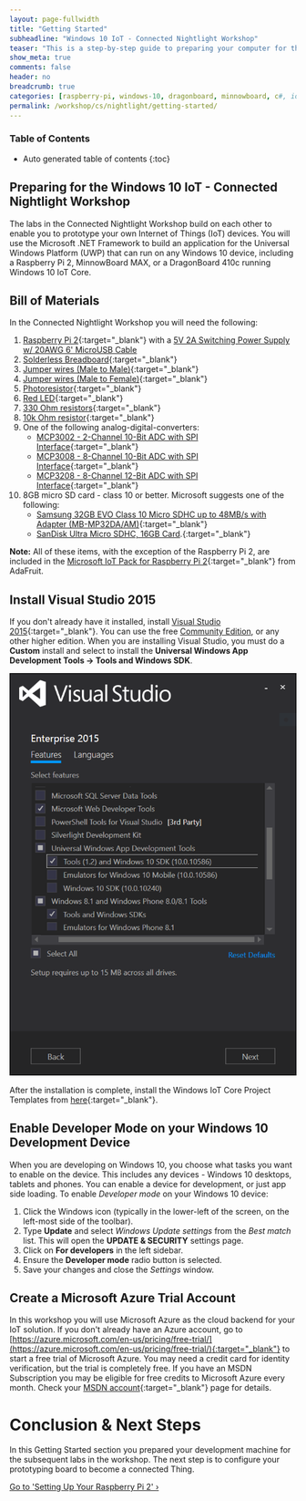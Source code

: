 ```yaml
---
layout: page-fullwidth
title: "Getting Started"
subheadline: "Windows 10 IoT - Connected Nightlight Workshop"
teaser: "This is a step-by-step guide to preparing your computer for the _Windows 10 IoT - Connected Nightlight Workshop_."
show_meta: true
comments: false
header: no
breadcrumb: true
categories: [raspberry-pi, windows-10, dragonboard, minnowboard, c#, iot, maker]
permalink: /workshop/cs/nightlight/getting-started/
---
```

### Table of Contents
*  Auto generated table of contents
{:toc}

## Preparing for the Windows 10 IoT - Connected Nightlight Workshop
The labs in the Connected Nightlight Workshop build on each other to enable you to prototype your own Internet of Things (IoT) devices. You will use the Microsoft .NET Framework to build an application for the Universal Windows Platform (UWP) that can run on any Windows 10 device, including a Raspberry Pi 2, MinnowBoard MAX, or  a DragonBoard 410c running Windows 10 IoT Core.

## Bill of Materials
In the Connected Nightlight Workshop you will need the following:

1. [Raspberry Pi 2](http://www.amazon.com/Raspberry-Pi-Model-Project-Board/dp/B00T2U7R7I/){:target="_blank"} with a [5V 2A Switching Power Supply w/ 20AWG 6' MicroUSB Cable](https://www.adafruit.com/product/1995)
2. [Solderless Breadboard](https://www.adafruit.com/products/64){:target="_blank"}
3. [Jumper wires (Male to Male)](https://www.adafruit.com/product/1957){:target="_blank"}
4. [Jumper wires (Male to Female)](https://www.adafruit.com/product/1954){:target="_blank"}
5. [Photoresistor](https://www.adafruit.com/products/161){:target="_blank"}
6. [Red LED](http://www.adafruit.com/products/297){:target="_blank"}
7. [330 Ohm resistors](http://www.amazon.com/E-Projects-Resistors-Watt-330R-Pieces/dp/B00BVOR6IS/){:target="_blank"}
8. [10k Ohm resistor](http://www.amazon.com/E-Projects-10k-Resistors-Watt-Pieces/dp/B00BWYS9BA/){:target="_blank"}
9. One of the following analog-digital-converters:
    * [MCP3002 - 2-Channel 10-Bit ADC with SPI Interface](https://www.sparkfun.com/products/8636){:target="_blank"}	
	* [MCP3008 - 8-Channel 10-Bit ADC with SPI Interface](https://www.adafruit.com/products/856){:target="_blank"}
    * [MCP3208 - 8-Channel 12-Bit ADC with SPI Interface](http://www.digikey.com/product-detail/en/MCP3208-CI%2FSL/MCP3208-CI%2FSL-ND/305929){:target="_blank"}
10. 8GB micro SD card - class 10 or better. Microsoft suggests one of the following:
	* [Samsung 32GB EVO Class 10 Micro SDHC up to 48MB/s with Adapter (MB-MP32DA/AM)](http://www.amazon.com/gp/product/B00IVPU786){:target="_blank"}
	* [SanDisk Ultra Micro SDHC, 16GB Card](http://www.amazon.com/SanDisk-Ultra-Micro-SDHC-16GB/dp/9966573445).{:target="_blank"}

**Note:** All of these items, with the exception of the Raspberry Pi 2, are included in the [Microsoft IoT Pack for Raspberry Pi 2](http://www.adafruit.com/windows10iotpi2){:target="_blank"} from AdaFruit.

## Install Visual Studio 2015
If you don't already have it installed, install [Visual Studio 2015](https://www.visualstudio.com/){:target="_blank"}. You can use the free [Community Edition](https://www.visualstudio.com/post-download-vs/?sku=community&clcid=0x409&telem=ga), or any other higher edition. When you are installing Visual Studio, you must do a __Custom__ install and select to install the __Universal Windows App Development Tools -> Tools and Windows SDK__. 

![Install UWP](/images/rpi2/rpi2_install_uwp.png)

After the installation is complete, install the Windows IoT Core Project Templates from [here](https://visualstudiogallery.msdn.microsoft.com/55b357e1-a533-43ad-82a5-a88ac4b01dec){:target="_blank"}.

## Enable Developer Mode on your Windows 10 Development Device
When you are developing on Windows 10, you choose what tasks you want to enable on the device. This includes any devices - Windows 10 desktops, tablets and phones. You can enable a device for development, or just app side loading. To enable _Developer mode_ on your Windows 10 device:

1. Click the Windows icon (typically in the lower-left of the screen, on the left-most side of the toolbar). 
2. Type __Update__ and select _Windows Update settings_ from the _Best match_ list. This will open the __UPDATE & SECURITY__ settings page. 
3. Click on __For developers__ in the left sidebar.
4. Ensure the __Developer mode__ radio button is selected.
5. Save your changes and close the _Settings_ window.  

## Create a Microsoft Azure Trial Account
In this workshop you will use Microsoft Azure as the cloud backend for your IoT solution. If you don't already have an Azure account, go to [https://azure.microsoft.com/en-us/pricing/free-trial/](https://azure.microsoft.com/en-us/pricing/free-trial/){:target="_blank"} to start a free trial of Microsoft Azure. You may need a credit card for identity verification, but the trial is completely free. If you have an MSDN Subscription you may be eligible for free credits to Microsoft Azure every month. Check your [MSDN account](https://msdn.microsoft.com/subscriptions/manage/){:target="_blank"} page for details.

# Conclusion &amp; Next Steps
In this Getting Started section you prepared your development machine for the subsequent labs in the workshop. The next step is to configure your prototyping board to become a connected Thing. 

<a class="radius button small" href="../setup-rpi2/">Go to 'Setting Up Your Raspberry Pi 2' ›</a>